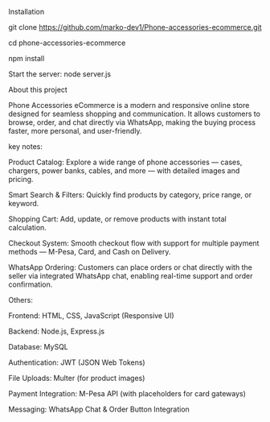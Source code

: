 Installation

git clone https://github.com/marko-dev1/Phone-accessories-ecommerce.git


cd phone-accessories-ecommerce

npm install


Start the server: node server.js




About this project

Phone Accessories eCommerce is a modern and responsive online store designed for seamless shopping and communication. 
It allows customers to browse, order, and chat directly via WhatsApp, making the buying process faster, more personal, and user-friendly.

key notes:

Product Catalog: Explore a wide range of phone accessories — cases, chargers, power banks, cables, and more — with detailed images and pricing.

Smart Search & Filters: Quickly find products by category, price range, or keyword.

Shopping Cart: Add, update, or remove products with instant total calculation.

Checkout System: Smooth checkout flow with support for multiple payment methods — M-Pesa, Card, and Cash on Delivery.

WhatsApp Ordering: Customers can place orders or chat directly with the seller via integrated WhatsApp chat, enabling real-time support and order confirmation.


Others:

Frontend: HTML, CSS, JavaScript (Responsive UI)

Backend: Node.js, Express.js

Database: MySQL

Authentication: JWT (JSON Web Tokens)

File Uploads: Multer (for product images)

Payment Integration: M-Pesa API (with placeholders for card gateways)

Messaging: WhatsApp Chat & Order Button Integration
